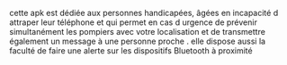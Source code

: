 cette apk est dédiée aux personnes handicapées, âgées en incapacité d attraper leur téléphone et qui permet en cas d urgence de prévenir simultanément les pompiers avec votre localisation et de transmettre également un message à une personne proche . elle dispose aussi la faculté de faire une alerte sur les dispositifs Bluetooth à proximité 
